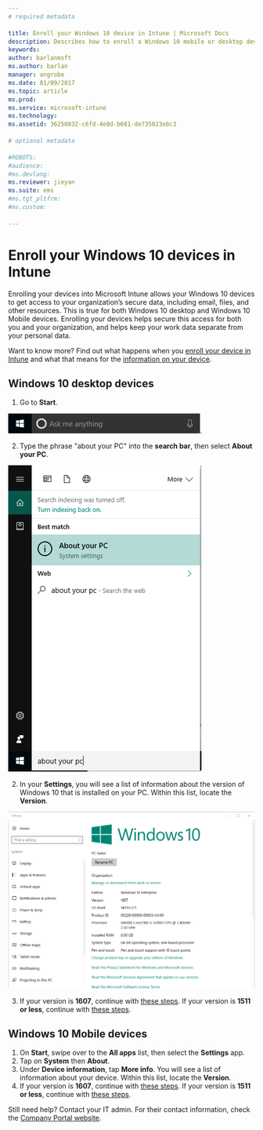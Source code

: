 ```yaml
---
# required metadata

title: Enroll your Windows 10 device in Intune | Microsoft Docs
description: Describes how to enroll a Windows 10 mobile or desktop device in Intune
keywords:
author: barlanmsft
ms.author: barlan
manager: angrobe
ms.date: 01/09/2017
ms.topic: article
ms.prod:
ms.service: microsoft-intune
ms.technology:
ms.assetid: 36250832-c6fd-4e8d-b681-de735023ebc3

# optional metadata

#ROBOTS:
#audience:
#ms.devlang:
ms.reviewer: jieyan
ms.suite: ems
#ms.tgt_pltfrm:
#ms.custom:

---
```



# Enroll your Windows 10 devices in Intune

Enrolling your devices into Microsoft Intune allows your Windows 10 devices to get access to your organization’s secure data, including email, files, and other resources. This is true for both Windows 10 desktop and Windows 10 Mobile devices. Enrolling your devices helps secure this access for both you and your organization, and helps keep your work data separate from your personal data.

Want to know more? Find out what happens when you [enroll your device in Intune](what-happens-if-you-install-the-company-portal-app-and-enroll-your-device-in-intune-windows.md) and what that means for the [information on your device](what-can-your-it-administrator-see-when-you-enroll-your-device-in-intune-windows.md).

## Windows 10 desktop devices
1.	Go to __Start__.

 ![Windows Start Menu](../media/windows-start-menu.png).

2. Type the phrase "about your PC" into the __search bar__, then select __About your PC__.

 ![search settings for about your pc](../media/searching_for_about_your_pc.png)

2.	In your __Settings__, you will see a list of information about the version of Windows 10 that is installed on your PC. Within this list, locate the __Version__.

 ![Windows 10 Desktop About Your PC](../media/settings_about_pc.png)

3.	If your version is __1607__, continue with [these steps](enroll-your-w10-device-access-work-or-school.md). If your version is __1511 or less__, continue with [these steps](enroll-your-w10-device-your-account.md).

## Windows 10 Mobile devices

1.	On __Start__, swipe over to the __All apps__ list, then select the __Settings__ app.
2.	Tap on __System__ then __About__.
3.	Under __Device information__, tap __More info__. You will see a list of information about your device. Within this list, locate the __Version__.
4.	If your version is __1607__, continue with [these steps](enroll-your-w10-device-access-work-or-school.md). If your version is __1511 or less__, continue with [these steps](enroll-your-w10-device-your-account.md).

Still need help? Contact your IT admin. For their contact information, check the [Company Portal website](http://portal.manage.microsoft.com).
